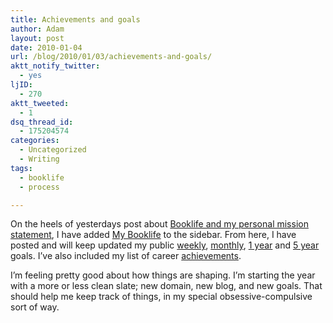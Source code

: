 ```yaml
---
title: Achievements and goals
author: Adam
layout: post
date: 2010-01-04
url: /blog/2010/01/03/achievements-and-goals/
aktt_notify_twitter:
  - yes
ljID:
  - 270
aktt_tweeted:
  - 1
dsq_thread_id:
  - 175204574
categories:
  - Uncategorized
  - Writing
tags:
  - booklife
  - process

---
```

On the heels of yesterdays post about [Booklife and my personal mission statement][1], I have added [My Booklife][2] to the sidebar. From here, I have posted and will keep updated my public [weekly][3], [monthly][4], [1 year][5] and [5 year][6] goals. I&#8217;ve also included my list of career [achievements][7].

I&#8217;m feeling pretty good about how things are shaping. I&#8217;m starting the year with a more or less clean slate; new domain, new blog, and new goals. That should help me keep track of things, in my special obsessive-compulsive sort of way.

 [1]: http://www.adamisrael.com/blog/2010/01/03/in-the-beginning-there-was-the-mission-statement/
 [2]: http://www.adamisrael.com/writing/booklife/
 [3]: http://www.adamisrael.com/writing/booklife/weekly-goals/
 [4]: http://www.adamisrael.com/writing/booklife/monthly-goals/
 [5]: http://www.adamisrael.com/writing/booklife/year-1
 [6]: http://www.adamisrael.com/writing/booklife/year-5
 [7]: http://www.adamisrael.com/writing/booklife/achievements/